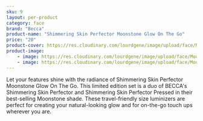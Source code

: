 ```yaml
---
sku: 9
layout: per-product
category: face
brand: "Becca"
product-name: "Shimmering Skin Perfector Moonstone Glow On The Go"
price: "20"
product-cover: https://res.cloudinary.com/lourdgene/image/upload/face/Moonstone%20Glow%20On%20The%20Go/moonstone-glow550x550.jpg
product-image:
    - image: https://res.cloudinary.com/lourdgene/image/upload/face/Moonstone%20Glow%20On%20The%20Go/moonstone-glow550x550.jpg
    - image: https://res.cloudinary.com/lourdgene/image/upload/face/Moonstone%20Glow%20On%20The%20Go/moonstone-glow-shade.jpg
---
```

Let your features shine with the radiance of Shimmering Skin Perfector Moonstone Glow On The Go. This limited edition set is a duo of BECCA's Shimmering Skin Perfector and Shimmering Skin Perfector Pressed in their best-selling Moonstone shade. These travel-friendly size luminizers are perfect for creating your natural-looking glow and for on-the-go touch ups wherever you are.

